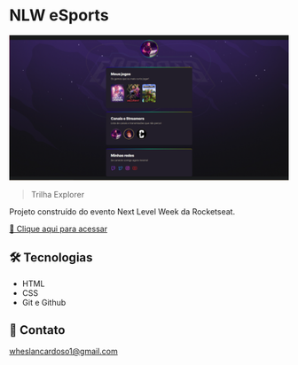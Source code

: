 # NLW eSports

![preview](./.github/preview.png)

> Trilha Explorer

Projeto construído do evento Next Level Week da Rocketseat.

[🔗 Clique aqui para acessar](https://wheslancardoso.github.io/nlw-esports-explorer)

## 🛠 Tecnologias

-   HTML
-   CSS
-   Git e Github

## 💛 Contato

wheslancardoso1@gmail.com
